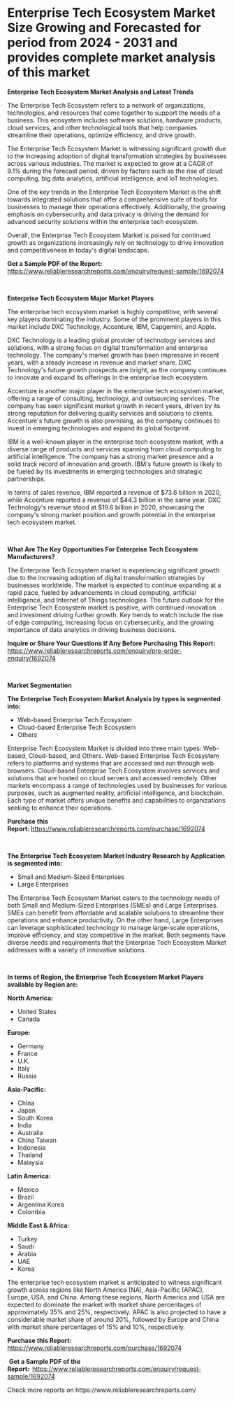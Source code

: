 <p><h1>Enterprise Tech Ecosystem Market Size Growing and Forecasted for period from 2024 - 2031 and provides complete market analysis of this market</h1></p><p><strong>Enterprise Tech Ecosystem Market Analysis and Latest Trends</strong></p>
<p><p>The Enterprise Tech Ecosystem refers to a network of organizations, technologies, and resources that come together to support the needs of a business. This ecosystem includes software solutions, hardware products, cloud services, and other technological tools that help companies streamline their operations, optimize efficiency, and drive growth.</p><p>The Enterprise Tech Ecosystem Market is witnessing significant growth due to the increasing adoption of digital transformation strategies by businesses across various industries. The market is expected to grow at a CAGR of 9.1% during the forecast period, driven by factors such as the rise of cloud computing, big data analytics, artificial intelligence, and IoT technologies.</p><p>One of the key trends in the Enterprise Tech Ecosystem Market is the shift towards integrated solutions that offer a comprehensive suite of tools for businesses to manage their operations effectively. Additionally, the growing emphasis on cybersecurity and data privacy is driving the demand for advanced security solutions within the enterprise tech ecosystem.</p><p>Overall, the Enterprise Tech Ecosystem Market is poised for continued growth as organizations increasingly rely on technology to drive innovation and competitiveness in today's digital landscape.</p></p>
<p><strong>Get a Sample PDF of the Report:&nbsp;</strong> <a href="https://www.reliableresearchreports.com/enquiry/request-sample/1692074">https://www.reliableresearchreports.com/enquiry/request-sample/1692074</a></p>
<p>&nbsp;</p>
<p><strong>Enterprise Tech Ecosystem Major Market Players</strong></p>
<p><p>The enterprise tech ecosystem market is highly competitive, with several key players dominating the industry. Some of the prominent players in this market include DXC Technology, Accenture, IBM, Capgemini, and Apple.</p><p>DXC Technology is a leading global provider of technology services and solutions, with a strong focus on digital transformation and enterprise technology. The company's market growth has been impressive in recent years, with a steady increase in revenue and market share. DXC Technology's future growth prospects are bright, as the company continues to innovate and expand its offerings in the enterprise tech ecosystem.</p><p>Accenture is another major player in the enterprise tech ecosystem market, offering a range of consulting, technology, and outsourcing services. The company has seen significant market growth in recent years, driven by its strong reputation for delivering quality services and solutions to clients. Accenture's future growth is also promising, as the company continues to invest in emerging technologies and expand its global footprint.</p><p>IBM is a well-known player in the enterprise tech ecosystem market, with a diverse range of products and services spanning from cloud computing to artificial intelligence. The company has a strong market presence and a solid track record of innovation and growth. IBM's future growth is likely to be fueled by its investments in emerging technologies and strategic partnerships.</p><p>In terms of sales revenue, IBM reported a revenue of $73.6 billion in 2020, while Accenture reported a revenue of $44.3 billion in the same year. DXC Technology's revenue stood at $19.6 billion in 2020, showcasing the company's strong market position and growth potential in the enterprise tech ecosystem market.</p></p>
<p>&nbsp;</p>
<p><strong>What Are The Key Opportunities For Enterprise Tech Ecosystem Manufacturers?</strong></p>
<p><p>The Enterprise Tech Ecosystem market is experiencing significant growth due to the increasing adoption of digital transformation strategies by businesses worldwide. The market is expected to continue expanding at a rapid pace, fueled by advancements in cloud computing, artificial intelligence, and Internet of Things technologies. The future outlook for the Enterprise Tech Ecosystem market is positive, with continued innovation and investment driving further growth. Key trends to watch include the rise of edge computing, increasing focus on cybersecurity, and the growing importance of data analytics in driving business decisions.</p></p>
<p><strong>Inquire or Share Your Questions If Any Before Purchasing This Report:</strong> <a href="https://www.reliableresearchreports.com/enquiry/pre-order-enquiry/1692074">https://www.reliableresearchreports.com/enquiry/pre-order-enquiry/1692074</a></p>
<p>&nbsp;</p>
<p><strong>Market Segmentation</strong></p>
<p><strong>The Enterprise Tech Ecosystem Market Analysis by types is segmented into:</strong></p>
<p><ul><li>Web-based Enterprise Tech Ecosystem</li><li>Cloud-based Enterprise Tech Ecosystem</li><li>Others</li></ul></p>
<p><p>Enterprise Tech Ecosystem Market is divided into three main types: Web-based, Cloud-based, and Others. Web-based Enterprise Tech Ecosystem refers to platforms and systems that are accessed and run through web browsers. Cloud-based Enterprise Tech Ecosystem involves services and solutions that are hosted on cloud servers and accessed remotely. Other markets encompass a range of technologies used by businesses for various purposes, such as augmented reality, artificial intelligence, and blockchain. Each type of market offers unique benefits and capabilities to organizations seeking to enhance their operations.</p></p>
<p><strong>Purchase this Report:&nbsp;</strong><a href="https://www.reliableresearchreports.com/purchase/1692074">https://www.reliableresearchreports.com/purchase/1692074</a></p>
<p>&nbsp;</p>
<p><strong>The Enterprise Tech Ecosystem Market Industry Research by Application is segmented into:</strong></p>
<p><ul><li>Small and Medium-Sized Enterprises</li><li>Large Enterprises</li></ul></p>
<p><p>The Enterprise Tech Ecosystem Market caters to the technology needs of both Small and Medium-Sized Enterprises (SMEs) and Large Enterprises. SMEs can benefit from affordable and scalable solutions to streamline their operations and enhance productivity. On the other hand, Large Enterprises can leverage sophisticated technology to manage large-scale operations, improve efficiency, and stay competitive in the market. Both segments have diverse needs and requirements that the Enterprise Tech Ecosystem Market addresses with a variety of innovative solutions.</p></p>
<p>&nbsp;</p>
<p><strong>In terms of Region, the Enterprise Tech Ecosystem Market Players available by Region are:</strong></p>
<p>
    <p> <strong> North America: </strong>
        <ul>
            <li>United States</li>
            <li>Canada</li>
        </ul>
        </p> 
    <p> <strong> Europe: </strong>
        <ul>
            <li>Germany</li>
            <li>France</li>
            <li>U.K.</li>
            <li>Italy</li>
            <li>Russia</li>
        </ul>
        </p> 
    <p> <strong> Asia-Pacific: </strong>
        <ul>
            <li>China</li>
            <li>Japan</li>
            <li>South Korea</li>
            <li>India</li>
            <li>Australia</li>
            <li>China Taiwan</li>
            <li>Indonesia</li>
            <li>Thailand</li>
            <li>Malaysia</li>
        </ul>
        </p> 
    <p> <strong> Latin America: </strong>
        <ul>
            <li>Mexico</li>
            <li>Brazil</li>
            <li>Argentina Korea</li>
            <li>Colombia</li>
        </ul>
        </p> 
    <p> <strong> Middle East & Africa: </strong>
        <ul>
            <li>Turkey</li>
            <li>Saudi</li>
            <li>Arabia</li>
            <li>UAE</li>
            <li>Korea</li>
        </ul>
    </p>
    </p>
<p><p>The enterprise tech ecosystem market is anticipated to witness significant growth across regions like North America (NA), Asia-Pacific (APAC), Europe, USA, and China. Among these regions, North America and USA are expected to dominate the market with market share percentages of approximately 35% and 25%, respectively. APAC is also projected to have a considerable market share of around 20%, followed by Europe and China with market share percentages of 15% and 10%, respectively.</p></p>
<p><strong>Purchase this Report: </strong><a href="https://www.reliableresearchreports.com/purchase/1692074">https://www.reliableresearchreports.com/purchase/1692074</a></p>
<p>&nbsp;<strong>Get a Sample PDF of the Report:&nbsp;&nbsp;</strong><a href="https://www.reliableresearchreports.com/enquiry/request-sample/1692074">https://www.reliableresearchreports.com/enquiry/request-sample/1692074</a></p>
<p><strong></strong></p>
<p>Check more reports on https://www.reliableresearchreports.com/</p>